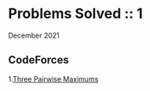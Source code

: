# Problems Solved :: 1
December 2021

CodeForces
-----------------
1.[Three Pairwise Maximums](https://codeforces.com/problemset/problem/1385/A)